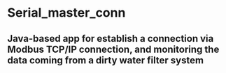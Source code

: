 # Serial_master_conn
## Java-based app for establish a connection via Modbus TCP/IP connection, and monitoring the data coming from a dirty water filter system
